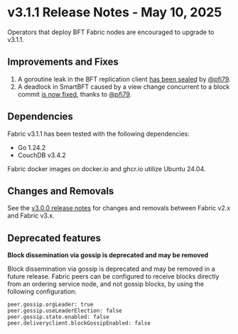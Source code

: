 v3.1.1 Release Notes - May 10, 2025
=====================================

Operators that deploy BFT Fabric nodes are encouraged to upgrade to v3.1.1.


Improvements and Fixes
----------------------

1. A goroutine leak in the BFT replication client [has been sealed](https://github.com/hyperledger/fabric/pull/5214) by [@pfi79](https://github.com/pfi79).
2. A deadlock in SmartBFT caused by a view change concurrent to a block commit [is now fixed](https://github.com/hyperledger/fabric/pull/5212), thanks to [@pfi79](https://github.com/pfi79).


Dependencies
------------
Fabric v3.1.1 has been tested with the following dependencies:
* Go 1.24.2
* CouchDB v3.4.2

Fabric docker images on docker.io and ghcr.io utilize Ubuntu 24.04.


Changes and Removals
--------------------

See the [v3.0.0 release notes](https://github.com/hyperledger/fabric/releases/tag/v3.0.0) for changes and removals between Fabric v2.x and Fabric v3.x.


Deprecated features
-------------------

**Block dissemination via gossip is deprecated and may be removed**

Block dissemination via gossip is deprecated and may be removed in a future release.
Fabric peers can be configured to receive blocks directly from an ordering service
node, and not gossip blocks, by using the following configuration:
```
peer.gossip.orgLeader: true
peer.gossip.useLeaderElection: false
peer.gossip.state.enabled: false
peer.deliveryclient.blockGossipEnabled: false
```
